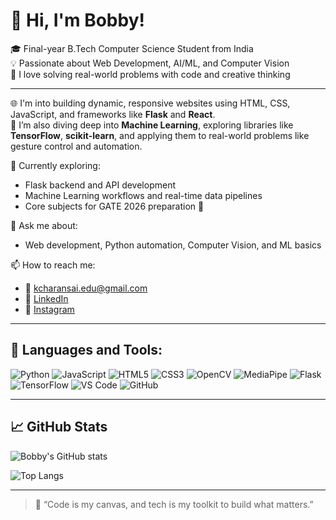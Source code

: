 # 👋 Hi, I'm Bobby!

🎓 Final-year B.Tech Computer Science Student from India  
💡 Passionate about Web Development, AI/ML, and Computer Vision  
🔧 I love solving real-world problems with code and creative thinking  

---

🌐 I'm into building dynamic, responsive websites using HTML, CSS, JavaScript, and frameworks like **Flask** and **React**.  
🤖 I’m also diving deep into **Machine Learning**, exploring libraries like **TensorFlow**, **scikit-learn**, and applying them to real-world problems like gesture control and automation.

🌱 Currently exploring:
- Flask backend and API development  
- Machine Learning workflows and real-time data pipelines  
- Core subjects for GATE 2026 preparation 🎯  

💬 Ask me about:  
- Web development, Python automation, Computer Vision, and ML basics

📫 How to reach me:  
- 📧 kcharansai.edu@gmail.com 
- 💼 [LinkedIn](https://www.linkedin.com/in/kella-charan-sai-5a888026b/)  
- 📸 [Instagram](https://www.instagram.com/mr.__.bobby_/)  

---

## 🧰 Languages and Tools:
![Python](https://img.shields.io/badge/-Python-3776AB?logo=python&logoColor=white&style=flat)
![JavaScript](https://img.shields.io/badge/-JavaScript-F7DF1E?logo=javascript&logoColor=black&style=flat)
![HTML5](https://img.shields.io/badge/-HTML5-E34F26?logo=html5&logoColor=white&style=flat)
![CSS3](https://img.shields.io/badge/-CSS3-1572B6?logo=css3&logoColor=white&style=flat)
![OpenCV](https://img.shields.io/badge/-OpenCV-5C3EE8?logo=opencv&logoColor=white&style=flat)
![MediaPipe](https://img.shields.io/badge/-MediaPipe-FF6F00?logo=google&logoColor=white&style=flat)
![Flask](https://img.shields.io/badge/-Flask-000000?logo=flask&logoColor=white&style=flat)
![TensorFlow](https://img.shields.io/badge/-TensorFlow-FF6F00?logo=tensorflow&logoColor=white&style=flat)
![VS Code](https://img.shields.io/badge/-VSCode-007ACC?logo=visual-studio-code&logoColor=white&style=flat)
![GitHub](https://img.shields.io/badge/-GitHub-181717?logo=github&logoColor=white&style=flat)

---

## 📈 GitHub Stats
![Bobby's GitHub stats](https://github-readme-stats.vercel.app/api?username=your-github-username&show_icons=true&theme=tokyonight)

![Top Langs](https://github-readme-stats.vercel.app/api/top-langs/?username=your-github-username&layout=compact&theme=tokyonight)

---

> 🚀 “Code is my canvas, and tech is my toolkit to build what matters.”


